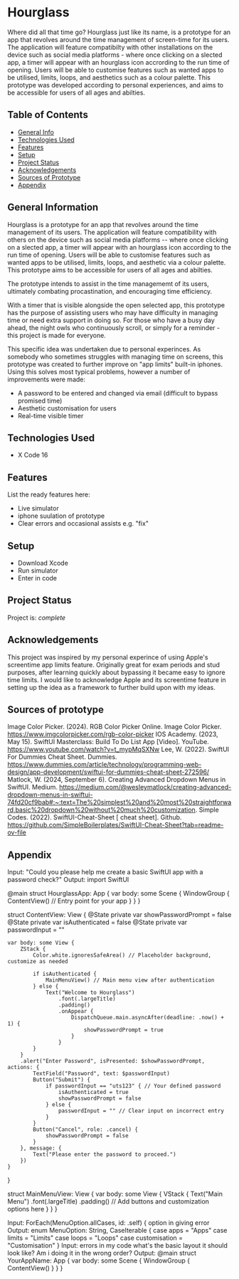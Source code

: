 # Hourglass

Where did all that time go? Hourglass just like its name, is a prototype for an app that revolves around the time management of screen-time for its users. The application will feature compatibilty with other installations on the device such as social media platforms - where once clicking on a slected app, a timer will appear with an hourglass icon accrording to the run time of opening. Users will be able to customise features such as wanted apps to be utilised, limits, loops, and aesthetics such as a colour palette. This prototype was developed according to personal experiences, and aims to be accessible for users of all ages and abilties. 

## Table of Contents
* [General Info](#general-information)
* [Technologies Used](#technologies-used)
* [Features](#features)
* [Setup](#setup)
* [Project Status](#project-status)
* [Acknowledgements](#acknowledgements)
* [Sources of Prototype](#Sources) 
* [Appendix](#appendix) 
<!-- * [License](#license) -->


## General Information
Hourglass is a prototype for an app that revolves around the time management of its users. The application will feature compatibility with others on the device such as social media platforms -- where once clicking on a slected app, a timer will appear with an hourglass icon according to the run time of opening. Users will be able to customise features such as wanted apps to be utilised, limits, loops, and aesthetic via a colour palette. This prototype aims to be accessible for users of all ages and abilties. 

The prototype intends to assist in the time managememt of its users, ultimately combating procastination, and encouraging time efficiency.

With a timer that is visible alongside the open selected app, this prototype has the purpose of assisting users who may have difficulty in managing time or need extra support in doing so. For those who have a busy day ahead, the night owls who continuously scroll, or simply for a reminder - this project is made for everyone. 

This specific idea was undertaken due to personal experinces. As somebody who sometimes struggles with managing time on screens, this prototype was created to further improve on "app limits" built-in iphones. Using this solves most typical problems, however a number of improvements were made:
- A password to be entered and changed via email (difficult to bypass promised time)
- Aesthetic customisation for users
- Real-time visible timer
<!-- You don't have to answer all the questions - just the ones relevant to your project. --> 


## Technologies Used
- X Code 16

## Features
List the ready features here:
- Live simulator 
- iphone suulation of prototype
- Clear errors and occasional assists e.g. "fix"





## Setup
- Download Xcode
- Run simulator
- Enter in code





## Project Status
Project is:  _complete_ 




## Acknowledgements
This project was inspired by my personal experince of using Apple's screentime app limits feature. Originally great for exam periods and stud purposes, after learning quickly about bypassing it became easy to ignore time limits. I would like to acknowledge Apple and its screentime feature in setting up the idea as a framework to further build upon with my ideas. 


## Sources of prototype
Image Color Picker. (2024). RGB Color Picker Online. Image Color Picker. https://www.imgcolorpicker.com/rgb-color-picker 
IOS Academy. (2023, May 15). SwiftUI Masterclass: Build To Do List App [Video]. YouTube. https://www.youtube.com/watch?v=t_mypMqSXNw 
Lee, W. (2022). SwiftUI For Dummies Cheat Sheet. Dummies. https://www.dummies.com/article/technology/programming-web-design/app-development/swiftui-for-dummies-cheat-sheet-272596/
Matlock, W. (2024, September 6). Creating Advanced Dropdown Menus in SwiftUI. Medium. 
https://medium.com/@wesleymatlock/creating-advanced-dropdown-menus-in-swiftui-74fd20cf9bab#:~:text=The%20simplest%20and%20most%20straightforward,basic%20dropdown%20without%20much%20customization. 
Simple Codes. (2022). SwiftUI-Cheat-Sheet [ cheat sheet]. Github. https://github.com/SimpleBoilerplates/SwiftUI-Cheat-Sheet?tab=readme-ov-file 




## Appendix
Input: "Could you please help me create a basic SwiftUI app with a password check?"
Output: import SwiftUI

@main
struct HourglassApp: App {
    var body: some Scene {
        WindowGroup {
            ContentView() // Entry point for your app
        }
    }
}

struct ContentView: View {
    @State private var showPasswordPrompt = false
    @State private var isAuthenticated = false
    @State private var passwordInput = ""

    var body: some View {
        ZStack {
            Color.white.ignoresSafeArea() // Placeholder background, customize as needed

            if isAuthenticated {
                MainMenuView() // Main menu view after authentication
            } else {
                Text("Welcome to Hourglass")
                    .font(.largeTitle)
                    .padding()
                    .onAppear {
                        DispatchQueue.main.asyncAfter(deadline: .now() + 1) {
                            showPasswordPrompt = true
                        }
                    }
            }
        }
        .alert("Enter Password", isPresented: $showPasswordPrompt, actions: {
            TextField("Password", text: $passwordInput)
            Button("Submit") {
                if passwordInput == "uts123" { // Your defined password
                    isAuthenticated = true
                    showPasswordPrompt = false
                } else {
                    passwordInput = "" // Clear input on incorrect entry
                }
            }
            Button("Cancel", role: .cancel) {
                showPasswordPrompt = false
            }
        }, message: {
            Text("Please enter the password to proceed.")
        })
    }
}

struct MainMenuView: View {
    var body: some View {
        VStack {
            Text("Main Menu")
                .font(.largeTitle)
                .padding()
            // Add buttons and customization options here
        }
    }
}

Input: ForEach(MenuOption.allCases, id: \.self) { option in giving error
Output: enum MenuOption: String, CaseIterable {
    case apps = "Apps"
    case limits = "Limits"
    case loops = "Loops"
    case customisation = "Customisation"
}
Input: errors in my code what's the basic layout it should look like? Am i doing it in the wrong order?
Output: @main
struct YourAppName: App {
    var body: some Scene {
        WindowGroup {
            ContentView()
        }
    }
}
